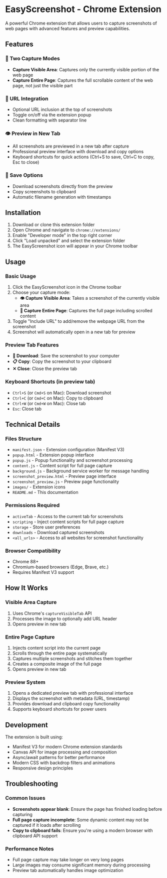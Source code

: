 # EasyScreenshot - Chrome Extension

A powerful Chrome extension that allows users to capture screenshots of web pages with advanced features and preview capabilities.

## Features

### 🎯 Two Capture Modes
- **Capture Visible Area**: Captures only the currently visible portion of the web page
- **Capture Entire Page**: Captures the full scrollable content of the web page, not just the visible part

### 🔗 URL Integration
- Optional URL inclusion at the top of screenshots
- Toggle on/off via the extension popup
- Clean formatting with separator line

### 👁️ Preview in New Tab
- All screenshots are previewed in a new tab after capture
- Professional preview interface with download and copy options
- Keyboard shortcuts for quick actions (Ctrl+S to save, Ctrl+C to copy, Esc to close)

### 💾 Save Options
- Download screenshots directly from the preview
- Copy screenshots to clipboard
- Automatic filename generation with timestamps

## Installation

1. Download or clone this extension folder
2. Open Chrome and navigate to `chrome://extensions/`
3. Enable "Developer mode" in the top right corner
4. Click "Load unpacked" and select the extension folder
5. The EasyScreenshot icon will appear in your Chrome toolbar

## Usage

### Basic Usage
1. Click the EasyScreenshot icon in the Chrome toolbar
2. Choose your capture mode:
   - **👁️ Capture Visible Area**: Takes a screenshot of the currently visible area
   - **📄 Capture Entire Page**: Captures the full page including scrolled content
3. Toggle "Include URL" to add/remove the webpage URL from the screenshot
4. Screenshot will automatically open in a new tab for preview

### Preview Tab Features
- **💾 Download**: Save the screenshot to your computer
- **📋 Copy**: Copy the screenshot to your clipboard
- **✕ Close**: Close the preview tab

### Keyboard Shortcuts (in preview tab)
- `Ctrl+S` (or `Cmd+S` on Mac): Download screenshot
- `Ctrl+C` (or `Cmd+C` on Mac): Copy to clipboard
- `Ctrl+W` (or `Cmd+W` on Mac): Close tab
- `Esc`: Close tab

## Technical Details

### Files Structure
- `manifest.json` - Extension configuration (Manifest V3)
- `popup.html` - Extension popup interface
- `popup.js` - Popup functionality and screenshot processing
- `content.js` - Content script for full page capture
- `background.js` - Background service worker for message handling
- `screenshot_preview.html` - Preview page interface
- `screenshot_preview.js` - Preview page functionality
- `images/` - Extension icons
- `README.md` - This documentation

### Permissions Required
- `activeTab` - Access to the current tab for screenshots
- `scripting` - Inject content scripts for full page capture
- `storage` - Store user preferences
- `downloads` - Download captured screenshots
- `<all_urls>` - Access to all websites for screenshot functionality

### Browser Compatibility
- Chrome 88+
- Chromium-based browsers (Edge, Brave, etc.)
- Requires Manifest V3 support

## How It Works

### Visible Area Capture
1. Uses Chrome's `captureVisibleTab` API
2. Processes the image to optionally add URL header
3. Opens preview in new tab

### Entire Page Capture
1. Injects content script into the current page
2. Scrolls through the entire page systematically
3. Captures multiple screenshots and stitches them together
4. Creates a composite image of the full page
5. Opens preview in new tab

### Preview System
1. Opens a dedicated preview tab with professional interface
2. Displays the screenshot with metadata (URL, timestamp)
3. Provides download and clipboard copy functionality
4. Supports keyboard shortcuts for power users

## Development

The extension is built using:
- Manifest V3 for modern Chrome extension standards
- Canvas API for image processing and composition
- Async/await patterns for better performance
- Modern CSS with backdrop filters and animations
- Responsive design principles

## Troubleshooting

### Common Issues
- **Screenshots appear blank**: Ensure the page has finished loading before capturing
- **Full page capture incomplete**: Some dynamic content may not be captured if it loads after scrolling
- **Copy to clipboard fails**: Ensure you're using a modern browser with clipboard API support

### Performance Notes
- Full page capture may take longer on very long pages
- Large images may consume significant memory during processing
- Preview tab automatically handles image optimization

